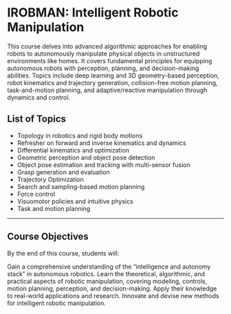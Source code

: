 # IROBMAN: Intelligent Robotic Manipulation



This course delves into advanced algorithmic approaches for enabling robots to autonomously manipulate physical objects in unstructured environments like homes. It covers fundamental principles for equipping autonomous robots with perception, planning, and decision-making abilities. Topics include deep learning and 3D geometry-based perception, robot kinematics and trajectory generation, collision-free motion planning, task-and-motion planning, and adaptive/reactive manipulation through dynamics and control.

## List of Topics

- Topology in robotics and rigid body motions   
- Refresher on forward and inverse kinematics and dynamics  
- Differential kinematics and optimization  
- Geometric perception and object pose detection  
- Object pose estimation and tracking with multi-sensor fusion  
- Grasp generation and evaluation  
- Trajectory Optimization  
- Search and sampling-based motion planning  
- Force control  
- Visuomotor policies and intuitive physics  
- Task and motion planning  


---

## Course Objectives


By the end of this course, students will:



Gain a comprehensive understanding of the “intelligence and autonomy stack” in autonomous robotics.
Learn the theoretical, algorithmic, and practical aspects of robotic manipulation, covering modeling, controls, motion planning, perception, and decision-making.
Apply their knowledge to real-world applications and research.
Innovate and devise new methods for intelligent robotic manipulation.



